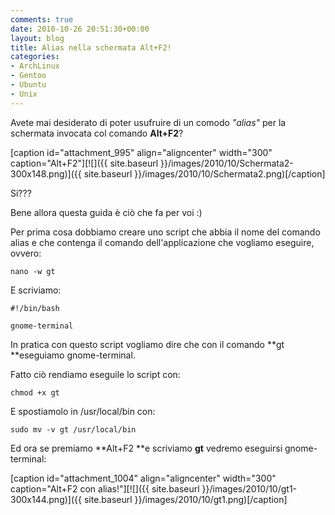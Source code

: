 ```yaml
---
comments: true
date: 2010-10-26 20:51:30+00:00
layout: blog
title: Alias nella schermata Alt+F2!
categories:
- ArchLinux
- Gentoo
- Ubuntu
- Unix
---
```


Avete mai desiderato di poter usufruire di un comodo _"alias"_ per la schermata invocata col comando **Alt+F2**?

[caption id="attachment_995" align="aligncenter" width="300" caption="Alt+F2"][![]({{ site.baseurl }}/images/2010/10/Schermata2-300x148.png)]({{ site.baseurl }}/images/2010/10/Schermata2.png)[/caption]

Si???

Bene allora questa guida è ciò che fa per voi :)

Per prima cosa dobbiamo creare uno script che abbia il nome del comando alias e che contenga il comando dell'applicazione che vogliamo eseguire, ovvero:


`nano -w gt`


E scriviamo:


`#!/bin/bash`




`gnome-terminal`


In pratica con questo script vogliamo dire che con il comando **gt **eseguiamo gnome-terminal.

Fatto ciò rendiamo eseguile lo script con:


`chmod +x gt`


E spostiamolo in /usr/local/bin con:


`sudo mv -v gt /usr/local/bin`


Ed ora se premiamo **Alt+F2 **e scriviamo **gt** vedremo eseguirsi gnome-terminal:

[caption id="attachment_1004" align="aligncenter" width="300" caption="Alt+F2 con alias!"][![]({{ site.baseurl }}/images/2010/10/gt1-300x144.png)]({{ site.baseurl }}/images/2010/10/gt1.png)[/caption]
